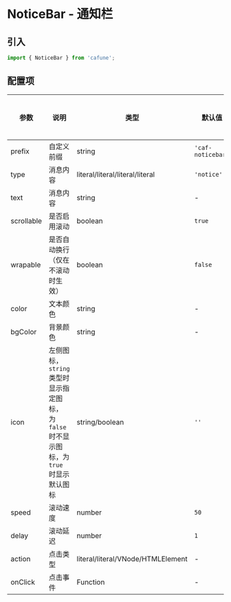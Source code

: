 # NoticeBar - 通知栏

## 引入
```jsx
import { NoticeBar } from 'cafune';
```

## 配置项
| 参数 | 说明 | 类型 | 默认值 |备选值 | 是否必须 |
| --- | --- | --- | --- | --- | --- |
| prefix | 自定义前缀 | string | `'caf-noticebar'` | - | ❌ |
| type | 消息内容 | literal/literal/literal/literal | `'notice'` | - | ❌ |
| text | 消息内容 | string | - | - | ❌ |
| scrollable | 是否启用滚动 | boolean | `true` | - | ❌ |
| wrapable | 是否自动换行（仅在不滚动时生效） | boolean | `false` | - | ❌ |
| color | 文本颜色 | string | - | - | ❌ |
| bgColor | 背景颜色 | string | - | - | ❌ |
| icon | 左侧图标，`string` 类型时显示指定图标， 为`false` 时不显示图标，为`true` 时显示默认图标 | string/boolean | `''` | - | ❌ |
| speed | 滚动速度 | number | `50` | - | ❌ |
| delay | 滚动延迟 | number | `1` | - | ❌ |
| action | 点击类型 | literal/literal/VNode/HTMLElement | - | - | ❌ |
| onClick | 点击事件 | Function | - | - | ❌ |
